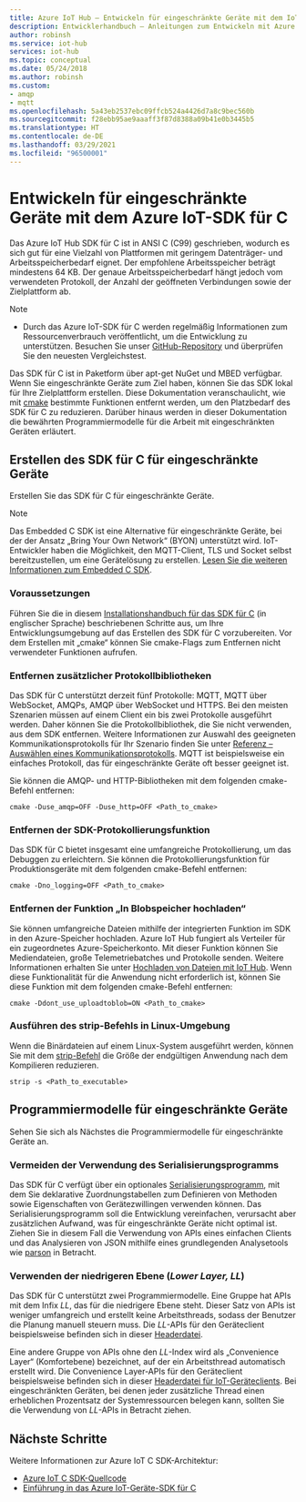 ```yaml
---
title: Azure IoT Hub – Entwickeln für eingeschränkte Geräte mit dem IoT Hub-SDK für C
description: Entwicklerhandbuch – Anleitungen zum Entwickeln mit Azure IoT-SDKs für eingeschränkte Geräte.
author: robinsh
ms.service: iot-hub
services: iot-hub
ms.topic: conceptual
ms.date: 05/24/2018
ms.author: robinsh
ms.custom:
- amqp
- mqtt
ms.openlocfilehash: 5a43eb2537ebc09ffcb524a4426d7a8c9bec560b
ms.sourcegitcommit: f28ebb95ae9aaaff3f87d8388a09b41e0b3445b5
ms.translationtype: HT
ms.contentlocale: de-DE
ms.lasthandoff: 03/29/2021
ms.locfileid: "96500001"
---
```

# <a name="develop-for-constrained-devices-using-azure-iot-c-sdk"></a>Entwickeln für eingeschränkte Geräte mit dem Azure IoT-SDK für C

Das Azure IoT Hub SDK für C ist in ANSI C (C99) geschrieben, wodurch es sich gut für eine Vielzahl von Plattformen mit geringem Datenträger- und Arbeitsspeicherbedarf eignet. Der empfohlene Arbeitsspeicher beträgt mindestens 64 KB. Der genaue Arbeitsspeicherbedarf hängt jedoch vom verwendeten Protokoll, der Anzahl der geöffneten Verbindungen sowie der Zielplattform ab.
> [!NOTE]
> * Durch das Azure IoT-SDK für C werden regelmäßig Informationen zum Ressourcenverbrauch veröffentlicht, um die Entwicklung zu unterstützen.  Besuchen Sie unser [GitHub-Repository](https://github.com/Azure/azure-iot-sdk-c/blob/master/doc/c_sdk_resource_information.md) und überprüfen Sie den neuesten Vergleichstest.
>

Das SDK für C ist in Paketform über apt-get NuGet und MBED verfügbar. Wenn Sie eingeschränkte Geräte zum Ziel haben, können Sie das SDK lokal für Ihre Zielplattform erstellen. Diese Dokumentation veranschaulicht, wie mit [cmake](https://cmake.org/) bestimmte Funktionen entfernt werden, um den Platzbedarf des SDK für C zu reduzieren. Darüber hinaus werden in dieser Dokumentation die bewährten Programmiermodelle für die Arbeit mit eingeschränkten Geräten erläutert.

## <a name="building-the-c-sdk-for-constrained-devices"></a>Erstellen des SDK für C für eingeschränkte Geräte

Erstellen Sie das SDK für C für eingeschränkte Geräte.

> [!NOTE]
> Das Embedded C SDK ist eine Alternative für eingeschränkte Geräte, bei der der Ansatz „Bring Your Own Network“ (BYON) unterstützt wird. IoT-Entwickler haben die Möglichkeit, den MQTT-Client, TLS und Socket selbst bereitzustellen, um eine Gerätelösung zu erstellen. [Lesen Sie die weiteren Informationen zum Embedded C SDK](https://github.com/Azure/azure-sdk-for-c/tree/master/sdk/docs/iot).

### <a name="prerequisites"></a>Voraussetzungen

Führen Sie die in diesem [Installationshandbuch für das SDK für C](https://github.com/Azure/azure-iot-sdk-c/blob/master/doc/devbox_setup.md) (in englischer Sprache) beschriebenen Schritte aus, um Ihre Entwicklungsumgebung auf das Erstellen des SDK für C vorzubereiten. Vor dem Erstellen mit „cmake“ können Sie cmake-Flags zum Entfernen nicht verwendeter Funktionen aufrufen.

### <a name="remove-additional-protocol-libraries"></a>Entfernen zusätzlicher Protokollbibliotheken

Das SDK für C unterstützt derzeit fünf Protokolle: MQTT, MQTT über WebSocket, AMQPs, AMQP über WebSocket und HTTPS. Bei den meisten Szenarien müssen auf einem Client ein bis zwei Protokolle ausgeführt werden. Daher können Sie die Protokollbibliothek, die Sie nicht verwenden, aus dem SDK entfernen. Weitere Informationen zur Auswahl des geeigneten Kommunikationsprotokolls für Ihr Szenario finden Sie unter [Referenz – Auswählen eines Kommunikationsprotokolls](iot-hub-devguide-protocols.md). MQTT ist beispielsweise ein einfaches Protokoll, das für eingeschränkte Geräte oft besser geeignet ist.

Sie können die AMQP- und HTTP-Bibliotheken mit dem folgenden cmake-Befehl entfernen:

```
cmake -Duse_amqp=OFF -Duse_http=OFF <Path_to_cmake>
```

### <a name="remove-sdk-logging-capability"></a>Entfernen der SDK-Protokollierungsfunktion

Das SDK für C bietet insgesamt eine umfangreiche Protokollierung, um das Debuggen zu erleichtern. Sie können die Protokollierungsfunktion für Produktionsgeräte mit dem folgenden cmake-Befehl entfernen:

```
cmake -Dno_logging=OFF <Path_to_cmake>
```

### <a name="remove-upload-to-blob-capability"></a>Entfernen der Funktion „In Blobspeicher hochladen“

Sie können umfangreiche Dateien mithilfe der integrierten Funktion im SDK in den Azure-Speicher hochladen. Azure IoT Hub fungiert als Verteiler für ein zugeordnetes Azure-Speicherkonto. Mit dieser Funktion können Sie Mediendateien, große Telemetriebatches und Protokolle senden. Weitere Informationen erhalten Sie unter [Hochladen von Dateien mit IoT Hub](iot-hub-devguide-file-upload.md). Wenn diese Funktionalität für die Anwendung nicht erforderlich ist, können Sie diese Funktion mit dem folgenden cmake-Befehl entfernen:

```
cmake -Ddont_use_uploadtoblob=ON <Path_to_cmake>
```

### <a name="running-strip-on-linux-environment"></a>Ausführen des strip-Befehls in Linux-Umgebung

Wenn die Binärdateien auf einem Linux-System ausgeführt werden, können Sie mit dem [strip-Befehl](https://en.wikipedia.org/wiki/Strip_(Unix)) die Größe der endgültigen Anwendung nach dem Kompilieren reduzieren.

```
strip -s <Path_to_executable>
```

## <a name="programming-models-for-constrained-devices"></a>Programmiermodelle für eingeschränkte Geräte

Sehen Sie sich als Nächstes die Programmiermodelle für eingeschränkte Geräte an.

### <a name="avoid-using-the-serializer"></a>Vermeiden der Verwendung des Serialisierungsprogramms

Das SDK für C verfügt über ein optionales [Serialisierungsprogramm](https://github.com/Azure/azure-iot-sdk-c/tree/master/serializer), mit dem Sie deklarative Zuordnungstabellen zum Definieren von Methoden sowie Eigenschaften von Gerätezwillingen verwenden können. Das Serialisierungsprogramm soll die Entwicklung vereinfachen, verursacht aber zusätzlichen Aufwand, was für eingeschränkte Geräte nicht optimal ist. Ziehen Sie in diesem Fall die Verwendung von APIs eines einfachen Clients und das Analysieren von JSON mithilfe eines grundlegenden Analysetools wie [parson](https://github.com/kgabis/parson) in Betracht.

### <a name="use-the-lower-layer-_ll_"></a>Verwenden der niedrigeren Ebene (_Lower Layer, LL_)

Das SDK für C unterstützt zwei Programmiermodelle. Eine Gruppe hat APIs mit dem Infix _LL_, das für die niedrigere Ebene steht. Dieser Satz von APIs ist weniger umfangreich und erstellt keine Arbeitsthreads, sodass der Benutzer die Planung manuell steuern muss. Die _LL_-APIs für den Geräteclient beispielsweise befinden sich in dieser [Headerdatei](https://github.com/Azure/azure-iot-sdk-c/blob/master/iothub_client/inc/iothub_device_client_ll.h). 

Eine andere Gruppe von APIs ohne den _LL_-Index wird als „Convenience Layer“ (Komfortebene) bezeichnet, auf der ein Arbeitsthread automatisch erstellt wird. Die Convenience Layer-APIs für den Geräteclient beispielsweise befinden sich in dieser [Headerdatei für IoT-Geräteclients](https://github.com/Azure/azure-iot-sdk-c/blob/master/iothub_client/inc/iothub_device_client.h). Bei eingeschränkten Geräten, bei denen jeder zusätzliche Thread einen erheblichen Prozentsatz der Systemressourcen belegen kann, sollten Sie die Verwendung von _LL_-APIs in Betracht ziehen.

## <a name="next-steps"></a>Nächste Schritte

Weitere Informationen zur Azure IoT C SDK-Architektur:
-    [Azure IoT C SDK-Quellcode](https://github.com/Azure/azure-iot-sdk-c/)
-    [Einführung in das Azure IoT-Geräte-SDK für C](iot-hub-device-sdk-c-intro.md)
